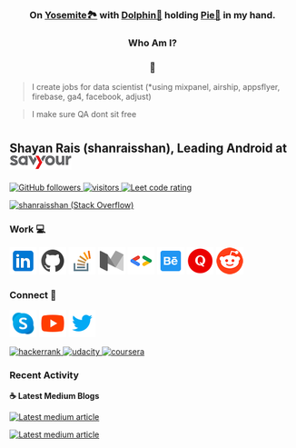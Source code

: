 <h3 align="center">On <a href="https://github.com/shanraisshan/Notes/tree/main/Android/Name#mac-os-x--os-x--macos">Yosemite🏞️</a> with <a href="https://github.com/shanraisshan/Notes/tree/main/Android/Name#android-studio">Dolphin🐬</a> holding <a href="https://github.com/shanraisshan/Notes/tree/main/Android/Name#android-os">Pie🥧</a> in my hand.</h3>
<h3 align="center">Who Am I?</h3>
<h3 align="center">📱</h3>

> I create jobs for data scientist (*using mixpanel, airship, appsflyer, firebase, ga4, facebook, adjust)

> I make sure QA dont sit free

#
<h2 align="left">Shayan Rais (shanraisshan), Leading Android at <a href="https://savyour.app/shayan"><img src="images/savyour.png"/></a></h2>


<p align="left">
  
  <a href="https://github.com/shanraisshan?tab=followers">
    <img src="https://img.shields.io/github/followers/shanraisshan?color=green&logo=github" alt="GitHub followers" >
  </a>
  <a href="https://github.com/shanraisshan/">
    <img src="https://komarev.com/ghpvc/?username=shanraisshan" alt="visitors" />
  </a>
  <a href="https://leetcode.com/shanraisshan/">
    <img src="https://cp-logo.vercel.app/leetcode/shanraisshan" alt="Leet code rating" />
  </a>
</p>

<a href="https://stackoverflow.com/users/4754141/shanraisshan"><img src="https://stackoverflow.com/users/flair/4754141.png?theme=clean" width="208" height="58" alt="shanraisshan (Stack Overflow)" title="shanraisshan (Stack Overflow)"></a>

### Work 💻
<p>
<a href="https://www.linkedin.com/in/shanraisshan"><img src="images/icon/linkedin.png"/></a> 
<a href="https://github.com/shanraisshan"><img src="images/icon/github.png"/></a>
<a href="https://stackoverflow.com/users/4754141/shanraisshan"><img src="images/icon/stack-overflow.png"/></a> 
<a href="https://medium.com/@shanraisshan"><img src="images/icon/medium.png"/></a>
<a href="https://developers.google.com/profile/u/shanraisshan"><img src="images/icon/g.dev.png"/></a>
<a href="https://www.behance.net/shanraisshan"><img src="images/icon/behance.png"/></a> 
<a href="https://www.quora.com/profile/shanraisshan"><img src="images/icon/quora.png"/></a>
<a href="https://www.reddit.com/user/shanraisshan"><img src="images/icon/reddit.png"/></a>
</p>

### Connect 🤝
<p>
<a href="https://join.skype.com/invite/a96B8Fo76KBW"><img src="images/icon/skype.png"/></a> 
<a href="https://www.youtube.com/c/shanraisshan"><img src="images/icon/youtube.png"/></a> 
<a href="https://twitter.com/shanraisshan"><img src="images/icon/twitter.png"/></a>
</p>

<a href="https://www.hackerrank.com/shanraisshan">
   <img src="https://img.shields.io/badge/-Hackerrank-2EC866?style=for-the-badge&logo=HackerRank&logoColor=white" alt="hackerrank" />
</a>
<a href="https://www.udemy.com/user/shayan-rais-2/">
   <img src="https://img.shields.io/badge/Udacity-grey?style=for-the-badge&logo=udacity&logoColor=15B8E6" alt="udacity" />
</a>
<a href="https://www.coursera.org/user/c5a8530ecbe523a8d18bc6b926a83fca">
   <img src="https://img.shields.io/badge/Coursera-%230056D2.svg?style=for-the-badge&logo=Coursera&logoColor=white" alt="coursera" />
</a>

### Recent Activity

<p><b> &#9749; Latest Medium Blogs</b></p>

<a target="_blank" href="https://github-readme-medium-recent-article.vercel.app/medium/@shanraisshan/0"><img src="https://github-readme-medium-recent-article.vercel.app/medium/@shanraisshan/0" alt="Latest medium article">

<a target="_blank" href="https://github-readme-medium-recent-article.vercel.app/medium/@shanraisshan/1"><img src="https://github-readme-medium-recent-article.vercel.app/medium/@shanraisshan/1" alt="Latest medium article"> </a>

